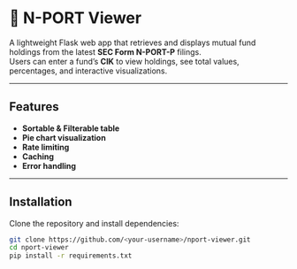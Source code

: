 # 🧾 N-PORT Viewer

A lightweight Flask web app that retrieves and displays mutual fund holdings from the latest **SEC Form N-PORT-P** filings.  
Users can enter a fund’s **CIK** to view holdings, see total values, percentages, and interactive visualizations.

---

## Features

- **Sortable & Filterable table**
- **Pie chart visualization**
- **Rate limiting**
- **Caching**
- **Error handling**

---

## Installation

Clone the repository and install dependencies:

```bash
git clone https://github.com/<your-username>/nport-viewer.git
cd nport-viewer
pip install -r requirements.txt
